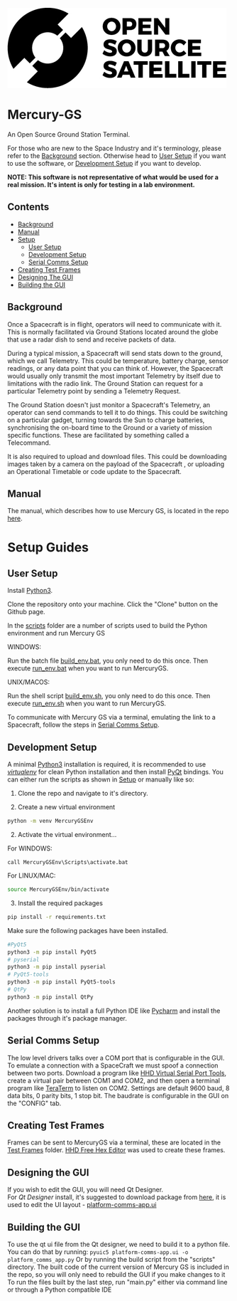 ![](gui_assets/OSSAT-LOGO-BLACK.jpg)
# Mercury-GS
An Open Source Ground Station Terminal. 

For those who are new to the Space Industry and it's terminology, please refer to the [Background](#Background) section. 
Otherwise head to [User Setup](#user-setup) if you want to use the software, or [Development Setup](#development-setup) if you want to develop.

**NOTE: This software is not representative of what would be used for a real mission. 
It's intent is only for testing in a lab environment.**

## Contents
- [Background](#background)
- [Manual](#manual)
- [Setup](#setup)
  - [User Setup](#user-setup)
  - [Development Setup](#development-setup)
  - [Serial Comms Setup](#serial-comms-setup)
- [Creating Test Frames](#creating-test-frames)
- [Designing The GUI](#designing-the-gui)
- [Building the GUI](#building-the-gui)

## Background
Once a Spacecraft is in flight, operators will need to communicate with it. 
This is normally facilitated via Ground Stations located around the globe that use a radar dish to send and receive packets of data.

During a typical mission, a Spacecraft will send stats down to the ground, which we call Telemetry.
This could be temperature, battery charge, sensor readings, or any data point that you can think of.
However, the Spacecraft would usually only transmit the most important Telemetry by itself due to limitations with the radio link. 
The Ground Station can request for a particular Telemetry point by sending a Telemetry Request.

The Ground Station doesn't just monitor a Spacecraft's Telemetry, an operator can send commands to tell it to do things.
This could be switching on a particular gadget, turning towards the Sun to charge batteries, 
synchronising the on-board time to the Ground or a variety of mission specific functions.
These are facilitated by something called a Telecommand.

It is also required to upload and download files. This could be downloading images taken by a camera on the payload of the Spacecraft
, or uploading an Operational Timetable or code update to the Spacecraft.

## Manual
The manual, which describes how to use Mercury GS, is located in the repo [here](/Mercury%20GS%20Manual.docx).

# Setup Guides
## User Setup
Install [Python3](https://www.python.org/downloads/).

Clone the repository onto your machine. Click the "Clone" button on the Github page.

In the [scripts](../scripts) folder are a number of scripts used to build the Python environment and run Mercury GS

WINDOWS:

Run the batch file [build_env.bat](../scripts/build_env.bat), you only need to do this once.
Then execute [run_env.bat](../scripts/run_env.bat) when you want to run MercuryGS.

UNIX/MACOS:

Run the shell script [build_env.sh](../scripts/build_env.sh), you only need to do this once.
Then execute [run_env.sh](../scripts/run_env.sh) when you want to run MercuryGS.

To communicate with Mercury GS via a terminal, emulating the link to a Spacecraft, follow the steps in [Serial Comms Setup](#serial-comms-setup).

## Development Setup

A minimal [Python3](https://www.python.org/downloads/) installation is required, it is recommended to use [*virtualenv*](https://pypi.org/project/virtualenv/) for clean Python installation and then install [PyQt](https://www.riverbankcomputing.com/static/Docs/PyQt5/designer.html) bindings.
You can either run the scripts as shown in [Setup](#setup) or manually like so: 


1) Clone the repo and navigate to it's directory.

2) Create a new virtual environment
```bash
python -m venv MercuryGSEnv
```
2) Activate the virtual environment...

For WINDOWS:
```batch
call MercuryGSEnv\Scripts\activate.bat
```
For LINUX/MAC:
```bash
source MercuryGSEnv/bin/activate
```
3) Install the required packages
```bash
pip install -r requirements.txt
```
Make sure the following packages have been installed.
```bash
#PyQt5
python3 -m pip install PyQt5
# pyserial
python3 -m pip install pyserial
# PyQt5-tools
python3 -m pip install PyQt5-tools
# QtPy
python3 -m pip install QtPy
```
Another solution is to install a full Python IDE like [Pycharm](https://www.jetbrains.com/pycharm/) and install the packages through it's package manager.

## Serial Comms Setup
The low level drivers talks over a COM port that is configurable in the GUI. To emulate a connection with a SpaceCraft we must spoof a connection between two ports.
Download a program like [HHD Virtual Serial Port Tools](https://freevirtualserialports.com/), create a virtual pair between COM1 and COM2, and then open a terminal program like [TeraTerm](https://ttssh2.osdn.jp/index.html.en) to listen on COM2. Settings are default 9600 baud, 8 data bits, 0 parity bits, 1 stop bit. The baudrate is configurable in the GUI on the "CONFIG" tab.

## Creating Test Frames
Frames can be sent to MercuryGS via a terminal, these are located in the [Test Frames](/test_frames) folder.
[HHD Free Hex Editor](https://www.hhdsoftware.com/free-hex-editor) was used to create these frames.

## Designing the GUI
If you wish to edit the GUI, you will need Qt Designer.  
For *Qt Designer* install, it's suggested to download package from [here](https://build-system.fman.io/qt-designer-download), it is used to edit the UI layout - [platform-comms-app.ui](platform-comms-app.ui)

## Building the GUI
To use the qt ui file from the Qt designer, we need to build it to a python file.
You can do that by running: `pyuic5 platform-comms-app.ui -o platform_comms_app.py`
Or by running the build script from the "scripts" directory.
The built code of the current version of Mercury GS is included in the repo, so you will only need to rebuild the GUI if you make changes to it
To run the files built by the last step, run "main.py" either via command line or through a Python compatible IDE
